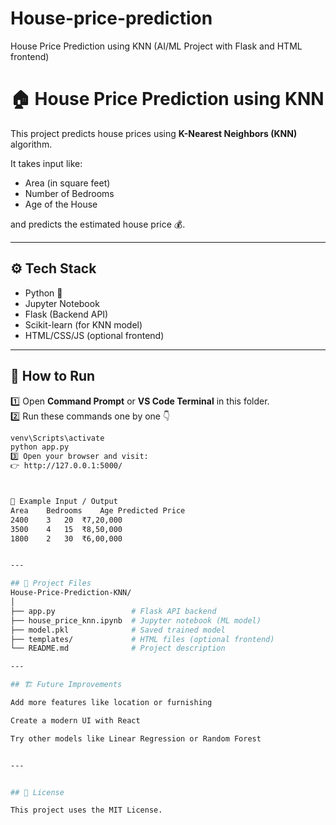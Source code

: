 # House-price-prediction
House Price Prediction using KNN (AI/ML Project with Flask and HTML frontend)
# 🏠 House Price Prediction using KNN  

This project predicts house prices using **K-Nearest Neighbors (KNN)** algorithm.

It takes input like:
- Area (in square feet)
- Number of Bedrooms
- Age of the House  

and predicts the estimated house price 💰.

---

## ⚙️ Tech Stack
- Python 🐍  
- Jupyter Notebook  
- Flask (Backend API)  
- Scikit-learn (for KNN model)  
- HTML/CSS/JS (optional frontend)

---

## 🚀 How to Run

1️⃣ Open **Command Prompt** or **VS Code Terminal** in this folder.  
2️⃣ Run these commands one by one 👇  

```bash
venv\Scripts\activate
python app.py
3️⃣ Open your browser and visit:
👉 http://127.0.0.1:5000/



🧠 Example Input / Output
Area	Bedrooms	Age	Predicted Price
2400	3	20	₹7,20,000
3500	4	15	₹8,50,000
1800	2	30	₹6,00,000


---

## 🧩 Project Files
House-Price-Prediction-KNN/
│
├── app.py                 # Flask API backend
├── house_price_knn.ipynb  # Jupyter notebook (ML model)
├── model.pkl              # Saved trained model
├── templates/             # HTML files (optional frontend)
└── README.md              # Project description

---

## 🏗️ Future Improvements

Add more features like location or furnishing

Create a modern UI with React

Try other models like Linear Regression or Random Forest


---


## 📜 License

This project uses the MIT License.